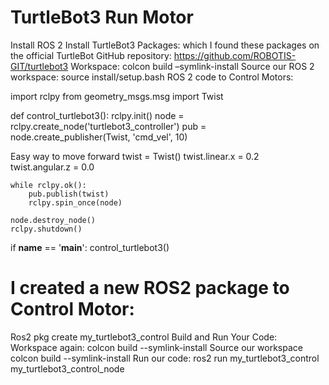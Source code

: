 # TurtleBot3 Run Motor

Install ROS 2
Install TurtleBot3 Packages: which I found these packages on the official TurtleBot GitHub repository: https://github.com/ROBOTIS-GIT/turtlebot3
Workspace: colcon build –symlink-install
Source our ROS 2 workspace: source install/setup.bash
ROS 2 code to Control Motors:

import rclpy
from geometry_msgs.msg import Twist

def control_turtlebot3():
    rclpy.init()
    node = rclpy.create_node('turtlebot3_controller')
    pub = node.create_publisher(Twist, 'cmd_vel', 10)

   Easy way to move forward
    twist = Twist()
    twist.linear.x = 0.2  
    twist.angular.z = 0.0  

    while rclpy.ok():
        pub.publish(twist)
        rclpy.spin_once(node)

    node.destroy_node()
    rclpy.shutdown()

if __name__ == '__main__':
    control_turtlebot3()


# I created a new ROS2 package to Control Motor:
Ros2 pkg create my_turtlebot3_control
Build and Run Your Code:
Workspace again: colcon build --symlink-install
Source our workspace colcon build --symlink-install
Run our code: ros2 run my_turtlebot3_control my_turtlebot3_control_node












